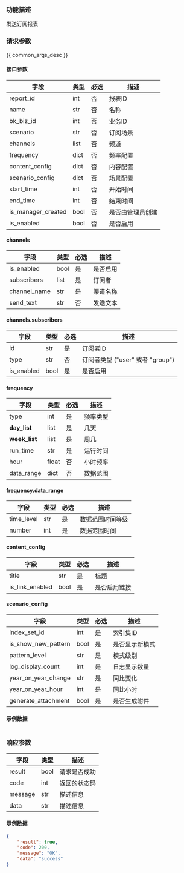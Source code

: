 ### 功能描述

发送订阅报表

### 请求参数

{{ common_args_desc }}

#### 接口参数
| 字段                   | 类型   | 必选   | 描述       |
|------------------------|------|--------|----------|
| report_id              | int  | 否     | 报表ID     |
| name                   | str  | 否     | 名称       |
| bk_biz_id              | int  | 否     | 业务ID     |
| scenario               | str  | 否     | 订阅场景     |
| channels               | list | 否     | 频道       |
| frequency              | dict | 否     | 频率配置     |
| content_config         | dict | 否     | 内容配置     |
| scenario_config        | dict | 否     | 场景配置     |
| start_time             | int  | 否     | 开始时间     |
| end_time               | int  | 否     | 结束时间     |
| is_manager_created     | bool | 否     | 是否由管理员创建 |
| is_enabled             | bool | 否     | 是否启用     |

#### channels
| 字段           | 类型     | 必选   | 描述                       |
|----------------|--------|--------|----------------------------|
| is_enabled      | bool   | 是     | 是否启用                   |
| subscribers     | list   | 是     | 订阅者|
| channel_name    | str    | 是     | 渠道名称                   |
| send_text       | str    | 否     | 发送文本                   |

#### channels.subscribers
| 字段           | 类型          | 必选   | 描述                 |
|----------------|-------------|--------|--------------------|
| id             | str         | 是     | 订阅者ID              |
| type           | str         | 否     | 订阅者类型 ("user" 或者 "group") |
| is_enabled      | bool        | 是     | 是否启用               |

#### frequency
| 字段           | 类型    | 必选   | 描述     |
|----------------|-------|--------|--------|
| type           | int   | 是     | 频率类型   |
| **day_list**       | list  | 是     | 几天     |
| **week_list**      | list  | 是     | 周几     |
| run_time       | str   | 是     | 运行时间   |
| hour           | float | 否     | 小时频率   |
| data_range      | dict  | 否     | 数据范围   |

#### frequency.data_range
| 字段           | 类型     | 必选   | 描述                 |
|----------------|--------|--------|--------------------|
| time_level     | str    | 是     | 数据范围时间等级           |
| number         | int    | 是     | 数据范围时间             |

#### content_config
| 字段               | 类型                          | 必选   | 描述                       |
|--------------------|-------------------------------|--------|----------------------------|
| title              | str                           | 是     | 标题                       |
| is_link_enabled     | bool                          | 是     | 是否启用链接               |

#### scenario_config
| 字段                    | 类型      | 必选   | 描述                   |
|-------------------------|---------|--------|------------------------|
| index_set_id            | int     | 是     | 索引集ID               |
| is_show_new_pattern     | bool    | 是     | 是否显示新模式             |
| pattern_level           | str     | 是     | 模式级别                |
| log_display_count       | int     | 是     | 日志显示数量              |
| year_on_year_change     | str     | 是     | 同比变化                |
| year_on_year_hour       | int     | 是     | 同比小时                |
| generate_attachment      | bool    | 是     | 是否生成附件              |

#### 示例数据

```json

```

### 响应参数

| 字段    | 类型   | 描述         |
| ------- |------| ------------ |
| result  | bool | 请求是否成功 |
| code    | int  | 返回的状态码 |
| message | str  | 描述信息     |
| data    | str  | 描述信息         |

#### 示例数据

```json
{
    "result": true,
    "code": 200,
    "message": "OK",
    "data": "success"
}
```
